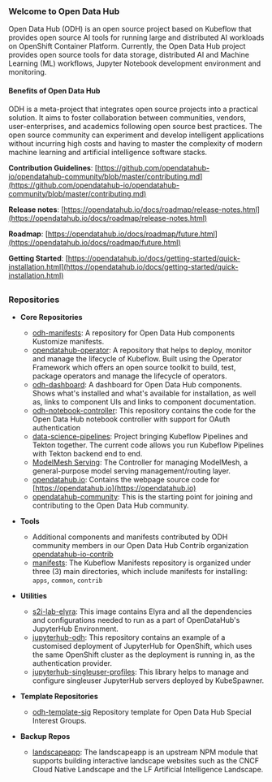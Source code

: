 ### Welcome to Open Data Hub
Open Data Hub (ODH) is an open source project based on Kubeflow that provides open source AI tools for running large and distributed AI workloads on OpenShift Container Platform. Currently, the Open Data Hub project provides open source tools for data storage, distributed AI and Machine Learning (ML) workflows, Jupyter Notebook development environment and monitoring.

#### Benefits of Open Data Hub

ODH is a meta-project that integrates open source projects into a practical solution. It aims to foster collaboration between communities, vendors, user-enterprises, and academics following open source best practices. The open source community can experiment and develop intelligent applications without incurring high costs and having to master the complexity of modern machine learning and artificial intelligence software stacks.

**Contribution Guidelines**:
[https://github.com/opendatahub-io/opendatahub-community/blob/master/contributing.md](https://github.com/opendatahub-io/opendatahub-community/blob/master/contributing.md)

**Release notes**:
[https://opendatahub.io/docs/roadmap/release-notes.html](https://opendatahub.io/docs/roadmap/release-notes.html)

**Roadmap**:
[https://opendatahub.io/docs/roadmap/future.html](https://opendatahub.io/docs/roadmap/future.html)

**Getting Started**:
[https://opendatahub.io/docs/getting-started/quick-installation.html](https://opendatahub.io/docs/getting-started/quick-installation.html)

##

### Repositories

- **Core Repositories**
  * [odh-manifests](https://github.com/opendatahub-io/odh-manifests): A repository for Open Data Hub components Kustomize manifests.
  * [opendatahub-operator](https://github.com/opendatahub-io/opendatahub-operator): A repository that helps to deploy, monitor and manage the lifecycle of Kubeflow. Built using the Operator Framework which offers an open source toolkit to build, test, package operators and manage the lifecycle of operators.
  * [odh-dashboard](https://github.com/opendatahub-io/odh-dashboard): A dashboard for Open Data Hub components. Shows what's installed and what's available for installation, as well as, links to component UIs and links to component documentation.
  * [odh-notebook-controller](https://github.com/opendatahub-io/kubeflow/tree/master/components/odh-notebook-controller): This repository contains the code for the Open Data Hub notebook controller with support for OAuth authentication
  * [data-science-pipelines](https://github.com/opendatahub-io/data-science-pipelines): Project bringing Kubeflow Pipelines and Tekton together. The current code allows you run Kubeflow Pipelines with Tekton backend end to end.
  * [ModelMesh Serving](https://github.com/opendatahub-io/modelmesh-serving): The Controller for managing ModelMesh, a general-purpose model serving management/routing layer.
  * [opendatahub.io](https://github.com/opendatahub-io/opendatahub.io): Contains the webpage source code for [https://opendatahub.io](https://opendatahub.io)
  * [opendatahub-community](https://github.com/opendatahub-io/opendatahub-community): This is the starting point for joining and contributing to the Open Data Hub community.

- **Tools**
  * Additional components and manifests contributed by ODH community members in our Open Data Hub Contrib organization [opendatahub-io-contrib](https://github.com/opendatahub-io-contrib)
  * [manifests](https://github.com/opendatahub-io/manifests): The Kubeflow Manifests repository is organized under three (3) main directories, which include manifests for installing: `apps`,  `common`, `contrib`


- **Utilities**
  * [s2i-lab-elyra](https://github.com/opendatahub-io/s2i-lab-elyra): This image contains Elyra and all the dependencies and configurations needed to run as a part of OpenDataHub's JupyterHub Environment.
  * [jupyterhub-odh](https://github.com/opendatahub-io/jupyterhub-odh): This repository contains an example of a customised deployment of JupyterHub for OpenShift, which uses the same OpenShift cluster as the deployment is running in, as the authentication provider.
  * [jupyterhub-singleuser-profiles](https://github.com/opendatahub-io/jupyterhub-singleuser-profiles): This library helps to manage and configure singleuser JupyterHub servers deployed by KubeSpawner.

- **Template Repositories**
  * [odh-template-sig](https://github.com/opendatahub-io/odh-template-sig) Repository template for Open Data Hub Special Interest Groups.

- **Backup Repos**
  * [landscapeapp](https://github.com/opendatahub-io/landscapeapp): The landscapeapp is an upstream NPM module that supports building interactive landscape websites such as the CNCF Cloud Native Landscape and the LF Artificial Intelligence Landscape.
